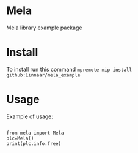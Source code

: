 # Mela 
Mela library example package

# Install

To install run this command `mpremote mip install github:Linnaar/mela_example`

# Usage

Example of usage:

```

from mela import Mela
plc=Mela()
print(plc.info.free)

```
